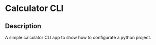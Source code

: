 # Calculator CLI

## Description 
A simple calculator CLI app to show how to configurate a python project.  